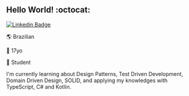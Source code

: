 ## Hello World! :octocat:
[![Linkedin Badge](https://img.shields.io/badge/-LinkedIn-blue?style=flat-square&logo=Linkedin&logoColor=white&link=https://www.linkedin.com/in/vinicius-vassao/)](https://www.linkedin.com/in/vinicius-vassao/)

:earth_americas: Brazilian

:birthday: 17yo

:book: Student

I'm currently learning about Design Patterns, Test Driven Development, Domain Driven Design, SOLID, and applying my knowledges with TypeScript, C# and Kotlin.
